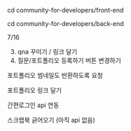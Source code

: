 cd community-for-developers/front-end

cd community-for-developers/back-end

<!-- 회원가입 유효성 검사 완성 > 백엔드 전달 o -->
<!-- 회원가입 api 연동 RTK Thunk 예시 하나 작성해보기 (backurl 설정) -->
<!-- 로그인 api 연동 -->
<!-- 로그인 시 헤더 로그인 대신 내 정보 띄우기 -->
<!-- 로그인 안할 시 햄버거 메뉴 로그인/회원가입 띄우기 -->
<!--간편 로그인 컴포넌트로 따로 빼기 (OAuth 확인) -->
<!-- 회원가입 후 홈 화면으로 이동 (reducer 작동 과정 체크) -->
<!-- 새로고침하면 헤더 메뉴 깜빡이는거 수정 -->
<!-- 로그아웃 구현 (state / localstorage 비우기) -->
<!-- 내 정보에 회원정보 불러오기 -->
<!-- 회원정보 redux에서 가져와서 defaultValue 인식하게 만들기 -->
<!-- 사용 기술 배열 만들고, tag component사용해서 추가하기 -->
<!-- 태그 컴포넌트 누르면 배열에서 삭제 데이터 보낼 때 배열 형식으로 보내기-->
<!-- 로그아웃 시 알람띄우기 -->
<!-- 마이페이지에서 로그아웃했을 때 발생하는 에러 처리 -->
<!-- 회원정보 변경 (patch api 만들기) -> req.body 수정 용민님께 요청 (현재 비밀번호 x / 비밀번호 변경은 항목 따로 만들기) -->
<!-- 로그인 된 상태로 로그인 시 리다이렉팅 -->
<!-- reducer 리팩토링 -->
<!-- 포트폴리오 긁어오기 -->
<!-- 폴더구조 변경 id > portfolio,scrap,index 파일 관리하기 쉽다. -->
<!-- 포트폴리오 css -->
<!-- userid로 qna 긁어오기 api 구현 -->

<!-- 로그인 확인 app 말고 getserversideprops로 변경하기(모든 페이지 적용) -->
<!-- 서버에서 토큰을 쿠키로 넣어줘야 함 -->

<!-- 유저정보 serversideprops하기 -->
<!--
다른 사람도 프로필 페이지 볼 수 있게 하기 (api 변경 / hidden할 컴포넌트 설정) -->
<!-- redux apis 이름 바꾸기 (myinfo > userinfo 하나로 관리하기) -->
<!-- 프로필 사진 없을 경우, 기본 이미지로 적용 -->
<!-- 로그아웃 api 구현 -->
<!-- qna api 수정 및 데이터 가공 -->

7/16

<!-- 포트폴리오 링크 달기 -->
<!-- 포트폴리오 skills 달기 -->
<!-- 포트폴리오 레이아웃 수정-->

3. qna 꾸미기 / 링크 달기
4. 질문/포트폴리오 등록하기 버튼 변경하기

포트폴리오 썸네일도 반환하도록 요청

포트폴리오 링크 달기

간편로그인 api 연동

스크랩북 긁어오기 (아직 api 없음)
